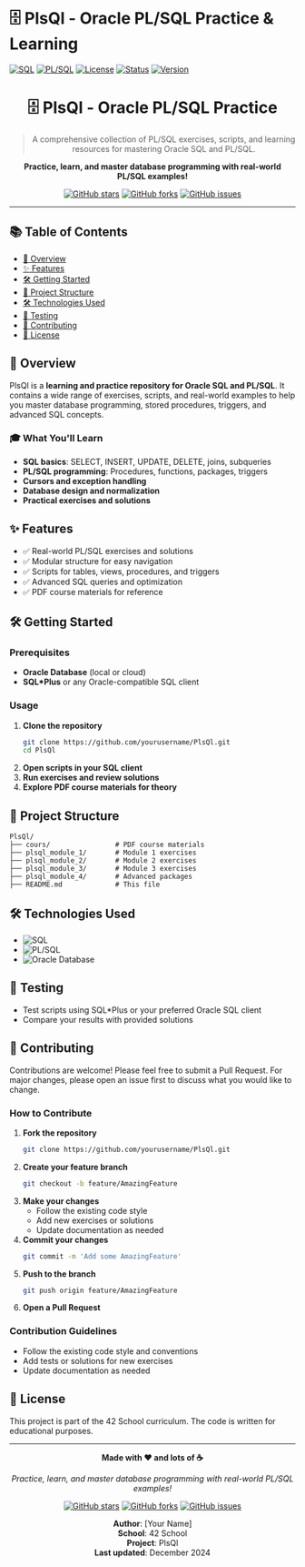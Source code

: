 # 🗄️ PlsQl - Oracle PL/SQL Practice & Learning

[![SQL](https://img.shields.io/badge/SQL-000000?style=for-the-badge&logo=mysql&logoColor=white)](https://www.oracle.com/database/technologies/appdev/plsql.html)
[![PL/SQL](https://img.shields.io/badge/PL--SQL-336791?style=for-the-badge&logo=oracle&logoColor=white)](https://www.oracle.com/database/technologies/appdev/plsql.html)
[![License](https://img.shields.io/badge/License-MIT-blue.svg)](LICENSE)
[![Status](https://img.shields.io/badge/Status-Complete-brightgreen.svg)]()
[![Version](https://img.shields.io/badge/Version-1.0.0-blue.svg)]()

<div align="center">

# 🗄️ PlsQl - Oracle PL/SQL Practice

> A comprehensive collection of PL/SQL exercises, scripts, and learning resources for mastering Oracle SQL and PL/SQL.

**Practice, learn, and master database programming with real-world PL/SQL examples!**

[![GitHub stars](https://img.shields.io/github/stars/yourusername/PlsQl?style=social)](https://github.com/yourusername/PlsQl/stargazers)
[![GitHub forks](https://img.shields.io/github/forks/yourusername/PlsQl?style=social)](https://github.com/yourusername/PlsQl/network)
[![GitHub issues](https://img.shields.io/github/issues/yourusername/PlsQl)](https://github.com/yourusername/PlsQl/issues)

</div>

---

## 📚 Table of Contents
- [🎯 Overview](#-overview)
- [✨ Features](#-features)
- [🛠️ Getting Started](#️-getting-started)
- [📁 Project Structure](#-project-structure)
- [🛠️ Technologies Used](#️-technologies-used)
- [🧪 Testing](#-testing)
- [🤝 Contributing](#-contributing)
- [📄 License](#-license)

## 🎯 Overview
PlsQl is a **learning and practice repository for Oracle SQL and PL/SQL**. It contains a wide range of exercises, scripts, and real-world examples to help you master database programming, stored procedures, triggers, and advanced SQL concepts.

### 🎓 What You'll Learn
- **SQL basics**: SELECT, INSERT, UPDATE, DELETE, joins, subqueries
- **PL/SQL programming**: Procedures, functions, packages, triggers
- **Cursors and exception handling**
- **Database design and normalization**
- **Practical exercises and solutions**

## ✨ Features
- ✅ Real-world PL/SQL exercises and solutions
- ✅ Modular structure for easy navigation
- ✅ Scripts for tables, views, procedures, and triggers
- ✅ Advanced SQL queries and optimization
- ✅ PDF course materials for reference

## 🛠️ Getting Started
### Prerequisites
- **Oracle Database** (local or cloud)
- **SQL*Plus** or any Oracle-compatible SQL client

### Usage
1. **Clone the repository**
   ```bash
   git clone https://github.com/yourusername/PlsQl.git
   cd PlsQl
   ```
2. **Open scripts in your SQL client**
3. **Run exercises and review solutions**
4. **Explore PDF course materials for theory**

## 📁 Project Structure
```
PlsQl/
├── cours/                # PDF course materials
├── plsql_module_1/       # Module 1 exercises
├── plsql_module_2/       # Module 2 exercises
├── plsql_module_3/       # Module 3 exercises
├── plsql_module_4/       # Advanced packages
├── README.md             # This file
```

## 🛠️ Technologies Used
- ![SQL](https://img.shields.io/badge/SQL-000000?style=for-the-badge&logo=mysql&logoColor=white)
- ![PL/SQL](https://img.shields.io/badge/PL--SQL-336791?style=for-the-badge&logo=oracle&logoColor=white)
- ![Oracle Database](https://img.shields.io/badge/Oracle-FF0000?style=for-the-badge&logo=oracle&logoColor=white)

## 🧪 Testing
- Test scripts using SQL*Plus or your preferred Oracle SQL client
- Compare your results with provided solutions

## 🤝 Contributing
Contributions are welcome! Please feel free to submit a Pull Request. For major changes, please open an issue first to discuss what you would like to change.

### How to Contribute
1. **Fork the repository**
   ```bash
   git clone https://github.com/yourusername/PlsQl.git
   ```
2. **Create your feature branch**
   ```bash
   git checkout -b feature/AmazingFeature
   ```
3. **Make your changes**
   - Follow the existing code style
   - Add new exercises or solutions
   - Update documentation as needed
4. **Commit your changes**
   ```bash
   git commit -m 'Add some AmazingFeature'
   ```
5. **Push to the branch**
   ```bash
   git push origin feature/AmazingFeature
   ```
6. **Open a Pull Request**

### Contribution Guidelines
- Follow the existing code style and conventions
- Add tests or solutions for new exercises
- Update documentation as needed

## 📄 License
This project is part of the 42 School curriculum. The code is written for educational purposes.

---

<div align="center">

**Made with ❤️ and lots of ☕**

*Practice, learn, and master database programming with real-world PL/SQL examples!*

[![GitHub stars](https://img.shields.io/github/stars/yourusername/PlsQl?style=social)](https://github.com/yourusername/PlsQl/stargazers)
[![GitHub forks](https://img.shields.io/github/forks/yourusername/PlsQl?style=social)](https://github.com/yourusername/PlsQl/network)
[![GitHub issues](https://img.shields.io/github/issues/yourusername/PlsQl)](https://github.com/yourusername/PlsQl/issues)

**Author**: [Your Name]  
**School**: 42 School  
**Project**: PlsQl  
**Last updated**: December 2024

</div>
